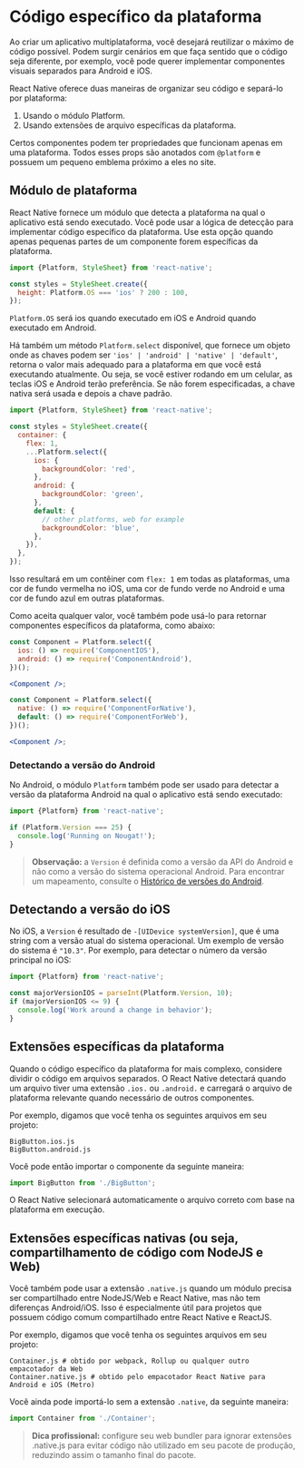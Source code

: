 # Código específico da plataforma
Ao criar um aplicativo multiplataforma, você desejará reutilizar o máximo de código possível. Podem surgir cenários em que faça sentido que o código seja diferente, por exemplo, você pode querer implementar componentes visuais separados para Android e iOS.

React Native oferece duas maneiras de organizar seu código e separá-lo por plataforma:

1. Usando o módulo Platform.
2. Usando extensões de arquivo específicas da plataforma.

Certos componentes podem ter propriedades que funcionam apenas em uma plataforma. Todos esses props são anotados com `@platform` e possuem um pequeno emblema próximo a eles no site.

## Módulo de plataforma
React Native fornece um módulo que detecta a plataforma na qual o aplicativo está sendo executado. Você pode usar a lógica de detecção para implementar código específico da plataforma. Use esta opção quando apenas pequenas partes de um componente forem específicas da plataforma.

```jsx
import {Platform, StyleSheet} from 'react-native';

const styles = StyleSheet.create({
  height: Platform.OS === 'ios' ? 200 : 100,
});
```

`Platform.OS` será ios quando executado em iOS e Android quando executado em Android.

Há também um método `Platform.select` disponível, que fornece um objeto onde as chaves podem ser `'ios' | 'android' | 'native' | 'default'`, retorna o valor mais adequado para a plataforma em que você está executando atualmente. Ou seja, se você estiver rodando em um celular, as teclas iOS e Android terão preferência. Se não forem especificadas, a chave nativa será usada e depois a chave padrão.

```jsx
import {Platform, StyleSheet} from 'react-native';

const styles = StyleSheet.create({
  container: {
    flex: 1,
    ...Platform.select({
      ios: {
        backgroundColor: 'red',
      },
      android: {
        backgroundColor: 'green',
      },
      default: {
        // other platforms, web for example
        backgroundColor: 'blue',
      },
    }),
  },
});
```
Isso resultará em um contêiner com `flex: 1` em todas as plataformas, uma cor de fundo vermelha no iOS, uma cor de fundo verde no Android e uma cor de fundo azul em outras plataformas.

Como aceita qualquer valor, você também pode usá-lo para retornar componentes específicos da plataforma, como abaixo:

```jsx
const Component = Platform.select({
  ios: () => require('ComponentIOS'),
  android: () => require('ComponentAndroid'),
})();

<Component />;
```

```jsx
const Component = Platform.select({
  native: () => require('ComponentForNative'),
  default: () => require('ComponentForWeb'),
})();

<Component />;
```

### Detectando a versão do Android
No Android, o módulo `Platform` também pode ser usado para detectar a versão da plataforma Android na qual o aplicativo está sendo executado:

```jsx
import {Platform} from 'react-native';

if (Platform.Version === 25) {
  console.log('Running on Nougat!');
}
```

> **Observação:** a `Version` é definida como a versão da API do Android e não como a versão do sistema operacional Android. Para encontrar um mapeamento, consulte o [Histórico de versões do Android](https://en.wikipedia.org/wiki/Android_version_history#Overview).

## Detectando a versão do iOS
No iOS, a `Version` é resultado de `-[UIDevice systemVersion]`, que é uma string com a versão atual do sistema operacional. Um exemplo de versão do sistema é `"10.3"`. Por exemplo, para detectar o número da versão principal no iOS:

```jsx
import {Platform} from 'react-native';

const majorVersionIOS = parseInt(Platform.Version, 10);
if (majorVersionIOS <= 9) {
  console.log('Work around a change in behavior');
}
```

## Extensões específicas da plataforma
Quando o código específico da plataforma for mais complexo, considere dividir o código em arquivos separados. O React Native detectará quando um arquivo tiver uma extensão `.ios.` ou `.android.` e carregará o arquivo de plataforma relevante quando necessário de outros componentes.

Por exemplo, digamos que você tenha os seguintes arquivos em seu projeto:

```
BigButton.ios.js
BigButton.android.js
```

Você pode então importar o componente da seguinte maneira:

```jsx
import BigButton from './BigButton';
```

O React Native selecionará automaticamente o arquivo correto com base na plataforma em execução.

## Extensões específicas nativas (ou seja, compartilhamento de código com NodeJS e Web)
Você também pode usar a extensão `.native.js` quando um módulo precisa ser compartilhado entre NodeJS/Web e React Native, mas não tem diferenças Android/iOS. Isso é especialmente útil para projetos que possuem código comum compartilhado entre React Native e ReactJS.

Por exemplo, digamos que você tenha os seguintes arquivos em seu projeto:

```
Container.js # obtido por webpack, Rollup ou qualquer outro empacotador da Web
Container.native.js # obtido pelo empacotador React Native para Android e iOS (Metro)
```

Você ainda pode importá-lo sem a extensão `.native`, da seguinte maneira:

```jsx
import Container from './Container';
```

> **Dica profissional:** configure seu web bundler para ignorar extensões .native.js para evitar código não utilizado em seu pacote de produção, reduzindo assim o tamanho final do pacote.
